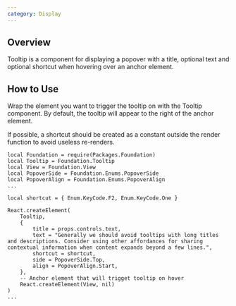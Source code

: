 ```yaml
---
category: Display
---
```


## Overview

Tooltip is a component for displaying a popover with a title, optional text and optional shortcut when hovering over an anchor element.

## How to Use

Wrap the element you want to trigger the tooltip on with the Tooltip component. By default, the tooltip will appear to the
 right of the anchor element.

If possible, a shortcut should be created as a constant outside the render function to avoid useless re-renders. 

```luau
local Foundation = require(Packages.Foundation)
local Tooltip = Foundation.Tooltip
local View = Foundation.View
local PopoverSide = Foundation.Enums.PopoverSide
local PopoverAlign = Foundation.Enums.PopoverAlign
...

local shortcut = { Enum.KeyCode.F2, Enum.KeyCode.One }

React.createElement(
	Tooltip,
	{
		title = props.controls.text,
		text = "Generally we should avoid tooltips with long titles and descriptions. Consider using other affordances for sharing contextual information when content expands beyond a few lines.",
		shortcut = shortcut,
		side = PopoverSide.Top,
		align = PopoverAlign.Start,
	},
	-- Anchor element that will trigget tooltip on hover
	React.createElement(View, nil)
)
...
```
